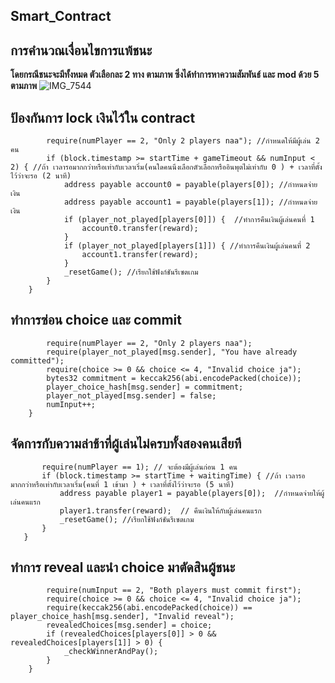 ## Smart_Contract
## การคำนวณเงื่อนไขการแพ้ชนะ 
**โดยกรณีชนะจะมีทั้งหมด ตัวเลือกละ 2 ทาง ตามภาพ  ซึ่งได้ทำการหาความสัมพันธ์ และ mod ด้วย 5 ตามภาพ**
![IMG_7544](https://github.com/user-attachments/assets/4a659e3c-af7d-4a72-8be8-dd0d437a7f29)

## ป้องกันการ lock เงินไว้ใน contract
```function checkTimeout() public { // ใช้ฟังก์ชันการเช็กเวลารอผู้เล่นเลือก
        require(numPlayer == 2, "Only 2 players naa"); //กำหนดให้มีผู้เล่น 2 คน
        if (block.timestamp >= startTime + gameTimeout && numInput < 2) { //ถ้า เวลารอมากกว่าหรือเท่ากับเวลาเริ่ม(คนใดคนนึงเลือกตัวเลือกหรืออินพุตไม่เท่ากับ 0 ) + เวลาที่ตั้งไว้ว่าจะรอ (2 นาที)
            address payable account0 = payable(players[0]); //กำหนดจ่ายเงิน
            address payable account1 = payable(players[1]); //กำหนดจ่ายเงิน
            if (player_not_played[players[0]]) {  //ทำการคืนเงินผู้เล่นคนที่ 1 
                account0.transfer(reward);
            }
            if (player_not_played[players[1]]) { //ทำการคืนเงินผู้เล่นคนที่ 2
                account1.transfer(reward);
            }
            _resetGame(); //เรียกใช้ฟังก์ชันรีเซตเกม
        }
    }
```



    
## ทำการซ่อน choice และ commit
``` function commitChoice(uint choice) public {
        require(numPlayer == 2, "Only 2 players naa");
        require(player_not_played[msg.sender], "You have already committed");
        require(choice >= 0 && choice <= 4, "Invalid choice ja");
        bytes32 commitment = keccak256(abi.encodePacked(choice));
        player_choice_hash[msg.sender] = commitment;
        player_not_played[msg.sender] = false;
        numInput++;
    }
```



    
## จัดการกับความล่าช้าที่ผู้เล่นไม่ครบทั้งสองคนเสียที
 ```function checkWaitingTimeout() public { //ฟังก์ชันการเช็กผู้เล่นคนที่ 2 
        require(numPlayer == 1); // จะต้องมีผู้เล่นก่อน 1 คน 
        if (block.timestamp >= startTime + waitingTime) { //ถ้า เวลารอมากกว่าหรือเท่ากับเวลาเริ่ม(คนที่ 1 เข้ามา ) + เวลาที่ตั้งไว้ว่าจะรอ (5 นาที)
            address payable player1 = payable(players[0]);  //กำหนดจ่ายให้ผู้เล่นคนแรก
            player1.transfer(reward);  // คืนเงินให้กับผู้เล่นคนแรก
            _resetGame(); //เรียกใช้ฟังก์ชันรีเซตเกม
        }
    }
```


    
## ทำการ reveal และนำ choice มาตัดสินผู้ชนะ
``` function revealChoice(uint choice) public {
        require(numInput == 2, "Both players must commit first");
        require(choice >= 0 && choice <= 4, "Invalid choice ja");
        require(keccak256(abi.encodePacked(choice)) == player_choice_hash[msg.sender], "Invalid reveal");
        revealedChoices[msg.sender] = choice;
        if (revealedChoices[players[0]] > 0 && revealedChoices[players[1]] > 0) {
            _checkWinnerAndPay();
        }
    }
```

